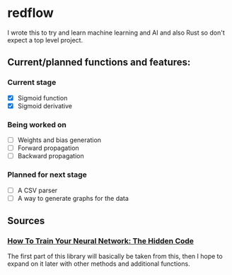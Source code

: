 # redflow
I wrote this to try and learn machine learning and AI and also Rust so don't expect a top level project.

## Current/planned functions and features:
### Current stage
- [x] Sigmoid function
- [x] Sigmoid derivative

### Being worked on
- [ ] Weights and bias generation
- [ ] Forward propagation
- [ ] Backward propagation

### Planned for next stage
- [ ] A CSV parser
- [ ] A way to generate graphs for the data

## Sources
### [How To Train Your Neural Network: The Hidden Code](https://towardsdatascience.com/how-to-train-your-artificial-intelligence-the-hidden-code-20cb3a35e1d6)
The first part of this library will basically be taken from this, then I hope to expand on it later with other methods and additional functions.